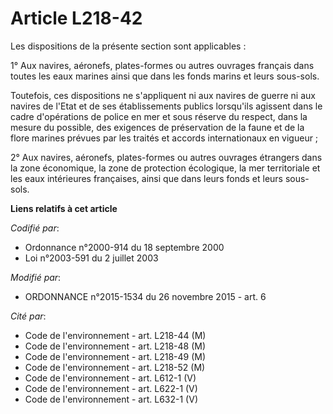# Article L218-42

Les dispositions de la présente section sont applicables :

1° Aux navires, aéronefs, plates-formes ou autres ouvrages français dans toutes les eaux marines ainsi que dans les fonds
marins et leurs sous-sols. 

Toutefois, ces dispositions ne s'appliquent ni aux navires de guerre ni aux navires de l'Etat et de ses établissements
publics lorsqu'ils agissent dans le cadre d'opérations de police en mer et sous réserve du respect, dans la mesure du
possible, des exigences de préservation de la faune et de la flore marines prévues par les traités et accords internationaux
en vigueur ;

2° Aux navires, aéronefs, plates-formes ou autres ouvrages étrangers dans la zone économique, la zone de protection
écologique, la mer territoriale et les eaux intérieures françaises, ainsi que dans leurs fonds et leurs sous-sols.

**Liens relatifs à cet article**

_Codifié par_:

  - Ordonnance n°2000-914 du 18 septembre 2000
  - Loi n°2003-591 du 2 juillet 2003

_Modifié par_:

  - ORDONNANCE n°2015-1534 du 26 novembre 2015 - art. 6

_Cité par_:

  - Code de l'environnement - art. L218-44 (M)
  - Code de l'environnement - art. L218-48 (M)
  - Code de l'environnement - art. L218-49 (M)
  - Code de l'environnement - art. L218-52 (M)
  - Code de l'environnement - art. L612-1 (V)
  - Code de l'environnement - art. L622-1 (V)
  - Code de l'environnement - art. L632-1 (V)
